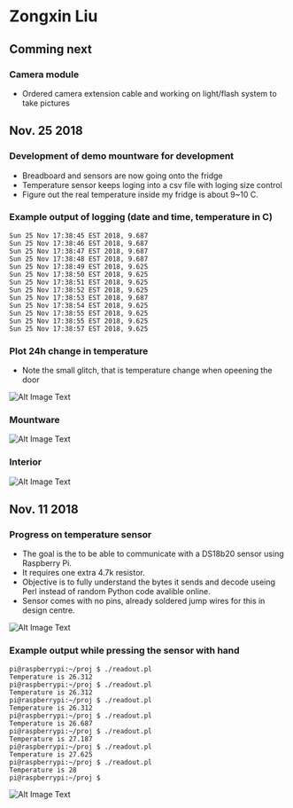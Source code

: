 # Zongxin Liu
## Comming next
### Camera module
* Ordered camera extension cable and working on light/flash system to take pictures

## Nov. 25 2018
### Development of demo mountware for development
* Breadboard and sensors are now going onto the fridge
* Temperature sensor keeps loging into a csv file with loging size control
* Figure out the real temperature inside my fridge is about 9~10 C.

### Example output of logging (date and time, temperature in C)
```
Sun 25 Nov 17:38:45 EST 2018, 9.687
Sun 25 Nov 17:38:46 EST 2018, 9.687
Sun 25 Nov 17:38:47 EST 2018, 9.687
Sun 25 Nov 17:38:48 EST 2018, 9.687
Sun 25 Nov 17:38:49 EST 2018, 9.625
Sun 25 Nov 17:38:50 EST 2018, 9.625
Sun 25 Nov 17:38:51 EST 2018, 9.625
Sun 25 Nov 17:38:52 EST 2018, 9.625
Sun 25 Nov 17:38:53 EST 2018, 9.687
Sun 25 Nov 17:38:54 EST 2018, 9.625
Sun 25 Nov 17:38:55 EST 2018, 9.625
Sun 25 Nov 17:38:55 EST 2018, 9.625
Sun 25 Nov 17:38:57 EST 2018, 9.625
```
### Plot 24h change in temperature

* Note the small glitch, that is temperature change when opeening the door

![Alt Image Text](https://github.com/WyattLiu/ECE496-PUT/blob/master/Individual%20Progress%20Log/Zongxin%20Pictures/temp_log_demo_nov_2425.jpg?raw=true "24h plot")

### Mountware
![Alt Image Text](https://github.com/WyattLiu/ECE496-PUT/blob/master/Individual%20Progress%20Log/Zongxin%20Pictures/IMG_0517.jpeg?raw=true "mount")
### Interior
![Alt Image Text](https://github.com/WyattLiu/ECE496-PUT/blob/master/Individual%20Progress%20Log/Zongxin%20Pictures/IMG_0518.jpeg?raw=true "temp sensor inside")
## Nov. 11 2018
### Progress on temperature sensor
* The goal is the to be able to communicate with a DS18b20 sensor using Raspberry Pi.
* It requires one extra 4.7k resistor.
* Objective is to fully understand the bytes it sends and decode useing Perl instead of random Python code avalible online. 
* Sensor comes with no pins, already soldered jump wires for this in design centre.

![Alt Image Text](https://github.com/WyattLiu/ECE496-PUT/blob/master/Individual%20Progress%20Log/Zongxin%20Pictures/IMG_0438.jpeg?raw=true "Sensor")


### Example output while pressing the sensor with hand
```
pi@raspberrypi:~/proj $ ./readout.pl 
Temperature is 26.312
pi@raspberrypi:~/proj $ ./readout.pl 
Temperature is 26.312
pi@raspberrypi:~/proj $ ./readout.pl 
Temperature is 26.312
pi@raspberrypi:~/proj $ ./readout.pl 
Temperature is 26.687
pi@raspberrypi:~/proj $ ./readout.pl 
Temperature is 27.187
pi@raspberrypi:~/proj $ ./readout.pl 
Temperature is 27.625
pi@raspberrypi:~/proj $ ./readout.pl 
Temperature is 28
pi@raspberrypi:~/proj $ 
```

![Alt Image Text](https://github.com/WyattLiu/ECE496-PUT/blob/master/Individual%20Progress%20Log/Zongxin%20Pictures/IMG_0439.jpeg?raw=true "Configure sensor")
